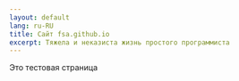 ```yaml
---
layout: default
lang: ru-RU
title: Сайт fsa.github.io
excerpt: Тяжела и неказиста жизнь простого программиста
---
```


Это тестовая страница
